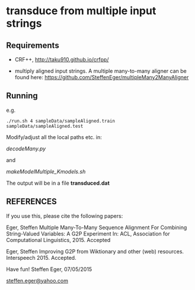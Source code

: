 # transduce from multiple input strings

## Requirements

* CRF++, http://taku910.github.io/crfpp/

* multiply aligned input strings. A multiple many-to-many aligner can be found here: https://github.com/SteffenEger/multipleMany2ManyAligner

## Running

e.g.

	./run.sh 4 sampleData/sampleAligned.train sampleData/sampleAligned.test

Modify/adjust all the local paths etc. in:

_decodeMany.py_

and

_makeModelMultiple_Kmodels.sh_

The output will be in a file **transduced.dat**

## REFERENCES

If you use this, please cite the following papers:

Eger, Steffen Multiple Many-To-Many Sequence Alignment For Combining String-Valued Variables: A G2P Experiment In: ACL, Association for Computational Linguistics, 2015. Accepted

Eger, Steffen Improving G2P from Wiktionary and other (web) resources. Interspeech 2015. Accepted.

Have fun! Steffen Eger, 07/05/2015

steffen.eger@yahoo.com